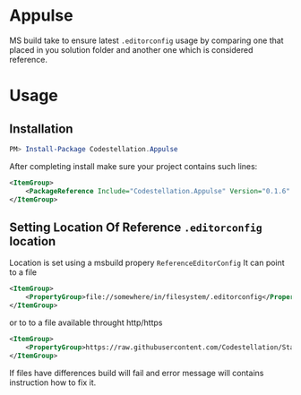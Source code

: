 # Appulse
MS build take to ensure latest `.editorconfig` usage by comparing one that placed in you solution folder and another one which is considered reference.

# Usage

## Installation
```powershell
PM> Install-Package Codestellation.Appulse
```

After completing install make sure your project contains such lines:

```xml
<ItemGroup>
    <PackageReference Include="Codestellation.Appulse" Version="0.1.6" PrivateAssets="All" />
</ItemGroup>
```

## Setting Location Of Reference `.editorconfig` location

Location is set using a msbuild propery `ReferenceEditorConfig`
It can point to a file
```xml
<ItemGroup>
    <PropertyGroup>file://somewhere/in/filesystem/.editorconfig</PropertyGroup>
</ItemGroup>
```

or to to a file available throught http/https

```xml
<ItemGroup>
    <PropertyGroup>https://raw.githubusercontent.com/Codestellation/Standards/master/.editorconfig</PropertyGroup>
</ItemGroup>
```

If files have differences build will fail and error message will contains instruction how to fix it.